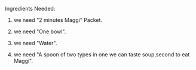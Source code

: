 Ingredients Needed:

1.  we need "2 minutes Maggi" Packet.

2.  we need "One bowl".

3.  we need "Water".

4.  we need "A spoon of two types in one we can taste soup,second to eat Maggi".
